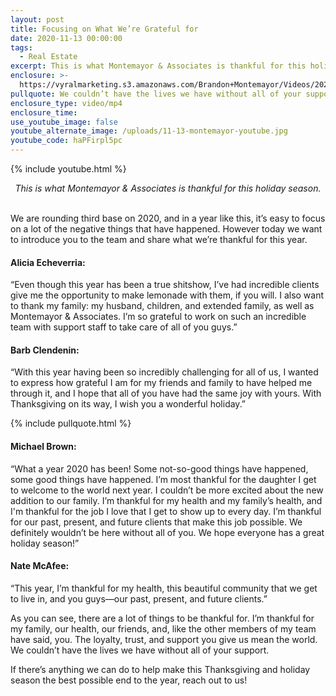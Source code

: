 ```yaml
---
layout: post
title: Focusing on What We’re Grateful for
date: 2020-11-13 00:00:00
tags:
  - Real Estate
excerpt: This is what Montemayor & Associates is thankful for this holiday season.
enclosure: >-
  https://vyralmarketing.s3.amazonaws.com/Brandon+Montemayor/Videos/2020/Focusing+on+What+We%E2%80%99re+Grateful+For.mp4
pullquote: We couldn’t have the lives we have without all of your support.
enclosure_type: video/mp4
enclosure_time:
use_youtube_image: false
youtube_alternate_image: /uploads/11-13-montemayor-youtube.jpg
youtube_code: haPFirpl5pc
---
```


{% include youtube.html %}

<center><em>This is what Montemayor &amp; Associates is thankful for this holiday season.</em></center>

<br>We are rounding third base on 2020, and in a year like this, it’s easy to focus on a lot of the negative things that have happened. However today we want to introduce you to the team and share what we’re thankful for this year.

#### **Alicia Echeverria:**

“Even though this year has been a true shitshow, I’ve had incredible clients give me the opportunity to make lemonade with them, if you will. I also want to thank my family: my husband, children, and extended family, as well as Montemayor & Associates. I’m so grateful to work on such an incredible team with support staff to take care of all of you guys.”

#### **Barb Clendenin:**

“With this year having been so incredibly challenging for all of us, I wanted to express how grateful I am for my friends and family to have helped me through it, and I hope that all of you have had the same joy with yours. With Thanksgiving on its way, I wish you a wonderful holiday.”

{% include pullquote.html %}

#### **Michael Brown:**

“What a year 2020 has been\! Some not-so-good things have happened, some good things have happened. I’m most thankful for the daughter I get to welcome to the world next year. I couldn’t be more excited about the new addition to our family. I’m thankful for my health and my family’s health, and I'm thankful for the job I love that I get to show up to every day. I’m thankful for our past, present, and future clients that make this job possible. We definitely wouldn’t be here without all of you. We hope everyone has a great holiday season\!”

#### **Nate McAfee:**

“This year, I’m thankful for my health, this beautiful community that we get to live in, and you guys—our past, present, and future clients.”

As you can see, there are a lot of things to be thankful for. I’m thankful for my family, our health, our friends, and, like the other members of my team have said, you. The loyalty, trust, and support you give us mean the world. We couldn’t have the lives we have without all of your support.

If there’s anything we can do to help make this Thanksgiving and holiday season the best possible end to the year, reach out to us\!
